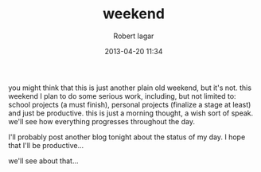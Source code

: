 ﻿---
layout: post
title: weekend
date: 2013-04-20 11:34
author: "Robert Iagar"
comments: true
tags: [Day to day, Life]
---
<p dir="ltr">you might think that this is just another plain old weekend, but it's not. this weekend I plan to do some serious work, including, but not limited to: school projects (a must finish), personal projects (finalize a stage at least) and just be productive. this is just a morning thought, a wish sort of speak. we'll see how everything progresses throughout the day.</p><p dir="ltr">I'll probably post another blog tonight about the status of my day. I hope that I'll be productive... </p><p dir="ltr">we'll see about that...</p>
